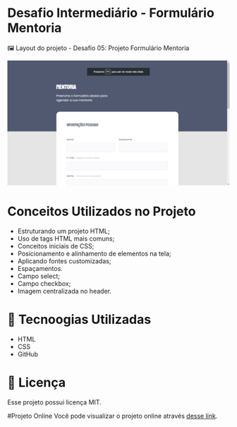 # Desafio Intermediário - Formulário Mentoria

🖼️ Layout do projeto - Desafio 05: Projeto Formulário Mentoria

<img src="layout/layout.png" alt="Imagem do projeto finalizado.">

# Conceitos Utilizados no Projeto

- Estruturando um projeto HTML;
- Uso de tags HTML mais comuns;
- Conceitos iniciais de CSS;
- Posicionamento e alinhamento de elementos na tela;
- Aplicando fontes customizadas;
- Espaçamentos.
- Campo select;
- Campo checkbox;
- Imagem centralizada no header.

# 🚀 Tecnoogias Utilizadas

- HTML
- CSS
- GitHub

# 📝 Licença

Esse projeto possui licença MIT.

#Projeto Online
Você pode visualizar o projeto online através
<a style="border: none;" href="https://chiarelo.github.io/DesafioRocketseat-FormularioStage03/" target="_blank">desse link</a>.
